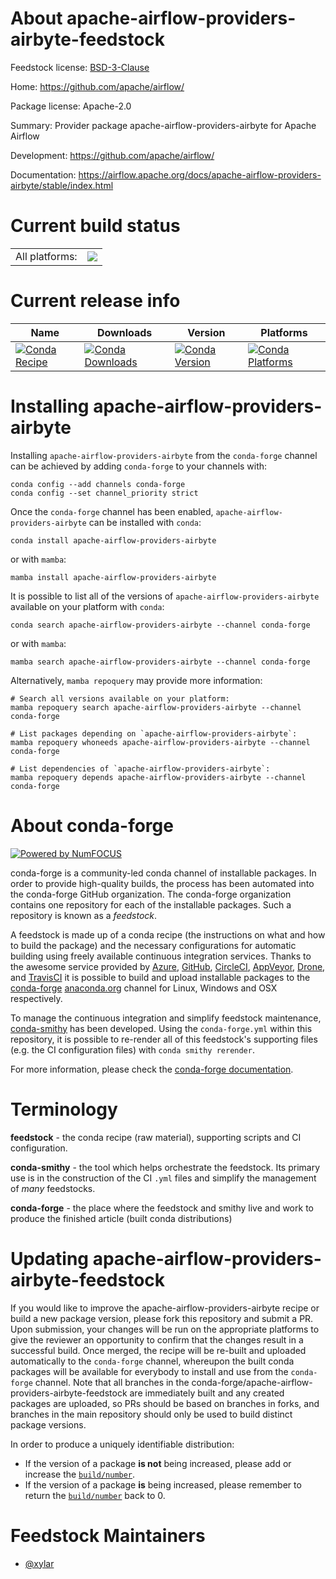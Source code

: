 About apache-airflow-providers-airbyte-feedstock
================================================

Feedstock license: [BSD-3-Clause](https://github.com/conda-forge/apache-airflow-providers-airbyte-feedstock/blob/main/LICENSE.txt)

Home: https://github.com/apache/airflow/

Package license: Apache-2.0

Summary: Provider package apache-airflow-providers-airbyte for Apache Airflow

Development: https://github.com/apache/airflow/

Documentation: https://airflow.apache.org/docs/apache-airflow-providers-airbyte/stable/index.html

Current build status
====================


<table><tr><td>All platforms:</td>
    <td>
      <a href="https://dev.azure.com/conda-forge/feedstock-builds/_build/latest?definitionId=15790&branchName=main">
        <img src="https://dev.azure.com/conda-forge/feedstock-builds/_apis/build/status/apache-airflow-providers-airbyte-feedstock?branchName=main">
      </a>
    </td>
  </tr>
</table>

Current release info
====================

| Name | Downloads | Version | Platforms |
| --- | --- | --- | --- |
| [![Conda Recipe](https://img.shields.io/badge/recipe-apache--airflow--providers--airbyte-green.svg)](https://anaconda.org/conda-forge/apache-airflow-providers-airbyte) | [![Conda Downloads](https://img.shields.io/conda/dn/conda-forge/apache-airflow-providers-airbyte.svg)](https://anaconda.org/conda-forge/apache-airflow-providers-airbyte) | [![Conda Version](https://img.shields.io/conda/vn/conda-forge/apache-airflow-providers-airbyte.svg)](https://anaconda.org/conda-forge/apache-airflow-providers-airbyte) | [![Conda Platforms](https://img.shields.io/conda/pn/conda-forge/apache-airflow-providers-airbyte.svg)](https://anaconda.org/conda-forge/apache-airflow-providers-airbyte) |

Installing apache-airflow-providers-airbyte
===========================================

Installing `apache-airflow-providers-airbyte` from the `conda-forge` channel can be achieved by adding `conda-forge` to your channels with:

```
conda config --add channels conda-forge
conda config --set channel_priority strict
```

Once the `conda-forge` channel has been enabled, `apache-airflow-providers-airbyte` can be installed with `conda`:

```
conda install apache-airflow-providers-airbyte
```

or with `mamba`:

```
mamba install apache-airflow-providers-airbyte
```

It is possible to list all of the versions of `apache-airflow-providers-airbyte` available on your platform with `conda`:

```
conda search apache-airflow-providers-airbyte --channel conda-forge
```

or with `mamba`:

```
mamba search apache-airflow-providers-airbyte --channel conda-forge
```

Alternatively, `mamba repoquery` may provide more information:

```
# Search all versions available on your platform:
mamba repoquery search apache-airflow-providers-airbyte --channel conda-forge

# List packages depending on `apache-airflow-providers-airbyte`:
mamba repoquery whoneeds apache-airflow-providers-airbyte --channel conda-forge

# List dependencies of `apache-airflow-providers-airbyte`:
mamba repoquery depends apache-airflow-providers-airbyte --channel conda-forge
```


About conda-forge
=================

[![Powered by
NumFOCUS](https://img.shields.io/badge/powered%20by-NumFOCUS-orange.svg?style=flat&colorA=E1523D&colorB=007D8A)](https://numfocus.org)

conda-forge is a community-led conda channel of installable packages.
In order to provide high-quality builds, the process has been automated into the
conda-forge GitHub organization. The conda-forge organization contains one repository
for each of the installable packages. Such a repository is known as a *feedstock*.

A feedstock is made up of a conda recipe (the instructions on what and how to build
the package) and the necessary configurations for automatic building using freely
available continuous integration services. Thanks to the awesome service provided by
[Azure](https://azure.microsoft.com/en-us/services/devops/), [GitHub](https://github.com/),
[CircleCI](https://circleci.com/), [AppVeyor](https://www.appveyor.com/),
[Drone](https://cloud.drone.io/welcome), and [TravisCI](https://travis-ci.com/)
it is possible to build and upload installable packages to the
[conda-forge](https://anaconda.org/conda-forge) [anaconda.org](https://anaconda.org/)
channel for Linux, Windows and OSX respectively.

To manage the continuous integration and simplify feedstock maintenance,
[conda-smithy](https://github.com/conda-forge/conda-smithy) has been developed.
Using the ``conda-forge.yml`` within this repository, it is possible to re-render all of
this feedstock's supporting files (e.g. the CI configuration files) with ``conda smithy rerender``.

For more information, please check the [conda-forge documentation](https://conda-forge.org/docs/).

Terminology
===========

**feedstock** - the conda recipe (raw material), supporting scripts and CI configuration.

**conda-smithy** - the tool which helps orchestrate the feedstock.
                   Its primary use is in the construction of the CI ``.yml`` files
                   and simplify the management of *many* feedstocks.

**conda-forge** - the place where the feedstock and smithy live and work to
                  produce the finished article (built conda distributions)


Updating apache-airflow-providers-airbyte-feedstock
===================================================

If you would like to improve the apache-airflow-providers-airbyte recipe or build a new
package version, please fork this repository and submit a PR. Upon submission,
your changes will be run on the appropriate platforms to give the reviewer an
opportunity to confirm that the changes result in a successful build. Once
merged, the recipe will be re-built and uploaded automatically to the
`conda-forge` channel, whereupon the built conda packages will be available for
everybody to install and use from the `conda-forge` channel.
Note that all branches in the conda-forge/apache-airflow-providers-airbyte-feedstock are
immediately built and any created packages are uploaded, so PRs should be based
on branches in forks, and branches in the main repository should only be used to
build distinct package versions.

In order to produce a uniquely identifiable distribution:
 * If the version of a package **is not** being increased, please add or increase
   the [``build/number``](https://docs.conda.io/projects/conda-build/en/latest/resources/define-metadata.html#build-number-and-string).
 * If the version of a package **is** being increased, please remember to return
   the [``build/number``](https://docs.conda.io/projects/conda-build/en/latest/resources/define-metadata.html#build-number-and-string)
   back to 0.

Feedstock Maintainers
=====================

* [@xylar](https://github.com/xylar/)

